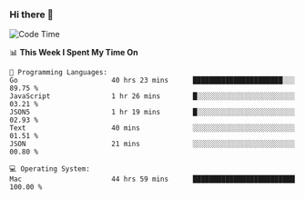 ### Hi there 👋

<!--
**CrazyCollin/crazycollin** is a ✨ _special_ ✨ repository because its `README.md` (this file) appears on your GitHub profile.

Here are some ideas to get you started:

- 🔭 I’m currently working on ...
- 🌱 I’m currently learning ...
- 👯 I’m looking to collaborate on ...
- 🤔 I’m looking for help with ...
- 💬 Ask me about ...
- 📫 How to reach me: ...
- 😄 Pronouns: ...
- ⚡ Fun fact: ...
-->

<!--START_SECTION:waka-->
![Code Time](http://img.shields.io/badge/Code%20Time-4%2C742%20hrs%2046%20mins-blue)

📊 **This Week I Spent My Time On** 

```text
💬 Programming Languages: 
Go                       40 hrs 23 mins      ██████████████████████░░░   89.75 % 
JavaScript               1 hr 26 mins        █░░░░░░░░░░░░░░░░░░░░░░░░   03.21 % 
JSON5                    1 hr 19 mins        █░░░░░░░░░░░░░░░░░░░░░░░░   02.93 % 
Text                     40 mins             ░░░░░░░░░░░░░░░░░░░░░░░░░   01.51 % 
JSON                     21 mins             ░░░░░░░░░░░░░░░░░░░░░░░░░   00.80 % 

💻 Operating System: 
Mac                      44 hrs 59 mins      █████████████████████████   100.00 % 
```


<!--END_SECTION:waka-->
